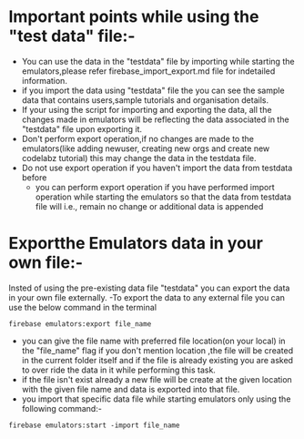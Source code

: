 # Important points while using the "test data" file:-
- You can use the data in the  "testdata" file by importing while starting the emulators,please refer firebase_import_export.md file for indetailed information.
- if you import the data using "testdata" file the you can see the sample data that contains users,sample tutorials and organisation details.
- If your using the script for importing and exporting the data, all the changes made in emulators will be reflecting the data associated in the "testdata" file upon exporting it.
- Don't perform export operation,if no changes are made to the emulators(like adding newuser, creating new orgs and create new codelabz tutorial) this may change the data in the testdata file.
- Do not use export operation if you haven't import the data from testdata before
  - you can perform export operation if you have performed import operation while starting the emulators so that the data from testdata file will i.e., remain no change or additional data is appended
# Exportthe Emulators data in your own file:-
Insted of using the pre-existing data file "testdata" you can export the data in your own file externally.
-To export the data to any external file you can use the below command in the terminal
```
firebase emulators:export file_name
```
- you can give the file name with preferred file location(on your local) in the "file_name" flag if you don't mention location ,the file will be created in the current folder itself and  if the file is already existing you are asked to over ride the data in it while performing this task.
- if the file isn't exist already a new file will be create at the given location with the given file name and data is exported into that file.
- you import that specific data file while starting emulators only using the following command:-
```
firebase emulators:start -import file_name
```
